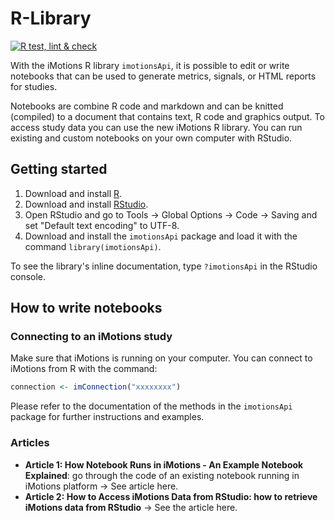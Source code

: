 # R-Library

[![R test, lint & check](https://github.com/imotions/R-library/actions/workflows/r.yml/badge.svg)](https://github.com/imotions/R-library/actions/workflows/r.yml)

With the iMotions R library `imotionsApi`, it is possible to edit or write notebooks that can be used to generate metrics, signals, or HTML reports for studies.

Notebooks are combine R code and markdown and can be knitted (compiled) to a document that contains text, R code and graphics output. To access study data you can use the new iMotions R library. You can run existing and custom notebooks on your own computer with RStudio.

## Getting started

1. Download and install [R](https://www.r-project.org/).
2. Download and install [RStudio](https://www.rstudio.com/products/rstudio/download/#download).
3. Open RStudio and go to Tools →  Global Options →  Code →  Saving and set "Default text encoding" to UTF-8.
4. Download and install the `imotionsApi` package and load it with the command `library(imotionsApi)`.

To see the library's inline documentation, type `?imotionsApi` in the RStudio console.

## How to write notebooks

### Connecting to an iMotions study

Make sure that iMotions is running on your computer. You can connect to iMotions from R with the command:
```r
connection <- imConnection("xxxxxxxx")
```

Please refer to the documentation of the methods in the `imotionsApi` package for further instructions and examples.


### Articles

- **Article 1: How Notebook Runs in iMotions - An Example Notebook Explained**: go through the code of an existing notebook running in iMotions platform → See article here.
- **Article 2: How to Access iMotions Data from RStudio: how to retrieve iMotions data from RStudio** → See the article here.
